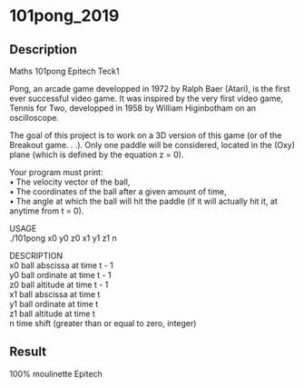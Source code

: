 # 101pong_2019

## Description
Maths 101pong Epitech Teck1

Pong, an arcade game developped in 1972 by Ralph Baer (Atari), is the first ever successful video game. It
was inspired by the very first video game, Tennis for Two, developped in 1958 by William Higinbotham on
an oscilloscope.

The goal of this project is to work on a 3D version of this game (or of the Breakout game. . .). Only one paddle
will be considered, located in the (Oxy) plane (which is defined by the equation z = 0).

Your program must print:  
• The velocity vector of the ball,  
• The coordinates of the ball after a given amount of time,  
• The angle at which the ball will hit the paddle (if it will actually hit it, at anytime from t = 0).  

USAGE  
    ./101pong x0 y0 z0 x1 y1 z1 n  
  
DESCRIPTION  
    x0  ball abscissa at time t - 1  
    y0  ball ordinate at time t - 1  
    z0  ball altitude at time t - 1  
    x1  ball abscissa at time t  
    y1  ball ordinate at time t  
    z1  ball altitude at time t  
    n   time shift (greater than or equal to zero, integer)  
  
## Result
100% moulinette Epitech

